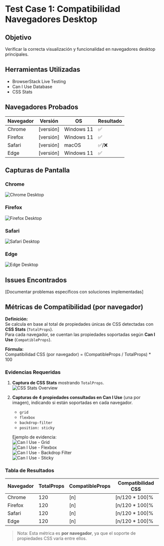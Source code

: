 # Test Case 1: Compatibilidad Navegadores Desktop

## Objetivo
Verificar la correcta visualización y funcionalidad en navegadores desktop principales.

## Herramientas Utilizadas
- BrowserStack Live Testing
- Can I Use Database
- CSS Stats

## Navegadores Probados
| Navegador | Versión | OS | Resultado |
|-----------|---------|----|-----------|
| Chrome | [versión] | Windows 11 | ✅ |
| Firefox | [versión] | Windows 11 | ✅ |
| Safari | [versión] | macOS | ✅/❌ |
| Edge | [versión] | Windows 11 | ✅ |

## Capturas de Pantalla
### Chrome
![Chrome Desktop](../screenshots/chrome-desktop.png)

### Firefox
![Firefox Desktop](../screenshots/firefox-desktop.png)

### Safari
![Safari Desktop](../screenshots/safari-desktop.png)

### Edge
![Edge Desktop](../screenshots/edge-desktop.png)

## Issues Encontrados
[Documentar problemas específicos con soluciones implementadas]

## Métricas de Compatibilidad (por navegador)

**Definición:**  
Se calcula en base al total de propiedades únicas de CSS detectadas con **CSS Stats** (`TotalProps`).  
Para cada navegador, se cuentan las propiedades soportadas según **Can I Use** (`CompatibleProps`).  

**Fórmula:**  
Compatibilidad CSS (por navegador) = (CompatibleProps / TotalProps) * 100

### Evidencias Requeridas
1. **Captura de CSS Stats** mostrando `TotalProps`.  
   ![CSS Stats Overview](../screenshots/css-stats.png)

2. **Capturas de 4 propiedades consultadas en Can I Use** (una por imagen), indicando si están soportadas en cada navegador.  
   - `grid`  
   - `flexbox`  
   - `backdrop-filter`  
   - `position: sticky`  

   Ejemplo de evidencia:  
   ![Can I Use - Grid](../screenshots/caniuse-grid.png)  
   ![Can I Use - Flexbox](../screenshots/caniuse-flexbox.png)  
   ![Can I Use - Backdrop Filter](../screenshots/caniuse-backdrop-filter.png)  
   ![Can I Use - Sticky](../screenshots/caniuse-sticky.png)  

### Tabla de Resultados
| Navegador | TotalProps | CompatibleProps | Compatibilidad CSS |
|-----------|------------|-----------------|---------------------|
| Chrome | 120 | [n] | [n/120 * 100]% |
| Firefox | 120 | [n] | [n/120 * 100]% |
| Safari | 120 | [n] | [n/120 * 100]% |
| Edge | 120 | [n] | [n/120 * 100]% |

> Nota: Esta métrica es **por navegador**, ya que el soporte de propiedades CSS varía entre ellos.
